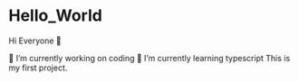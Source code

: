 # Hello_World
Hi Everyone 👋

🔭 I’m currently working on coding
🌱 I’m currently learning typescript
This is my first project.
